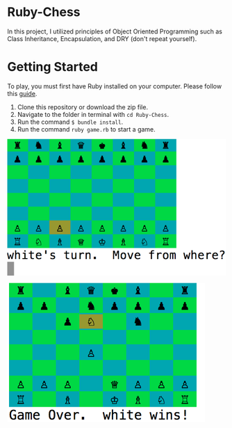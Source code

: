 # Ruby-Chess

In this project, I utilized principles of Object Oriented Programming such as Class Inheritance, Encapsulation, and DRY (don't repeat yourself).  


# Getting Started
To play, you must first have Ruby installed on your computer.  Please follow this [guide](http://code.tutsplus.com/tutorials/ruby-for-newbies-installing-ruby-and-getting-started--net-15116).

1.  Clone this repository or download the zip file.
2.  Navigate to the folder in terminal with `cd Ruby-Chess`.
3.  Run the command `$ bundle install`.
4.  Run the command `ruby game.rb` to start a game.

![Welcome Screen](/screenshots/welcome-screen.png)

![Checkmate](/screenshots/checkmate.png)

